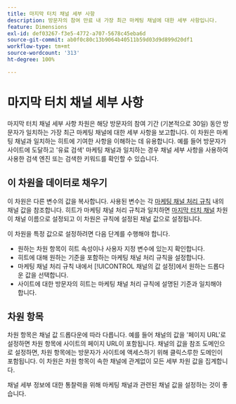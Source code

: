 ```yaml
---
title: 마지막 터치 채널 세부 사항
description: 방문자의 참여 만료 내 가장 최근 마케팅 채널에 대한 세부 사항입니다.
feature: Dimensions
exl-id: def03267-f3e5-4772-a707-5678c45eba6d
source-git-commit: ab0f0c80c13b9064b40511b59d03d9d899d20df1
workflow-type: tm+mt
source-wordcount: '313'
ht-degree: 100%

---
```


# 마지막 터치 채널 세부 사항

마지막 터치 채널 세부 사항 차원은 해당 방문자의 참여 기간 (기본적으로 30일) 동안 방문자가 일치하는 가장 최근 마케팅 채널에 대한 세부 사항을 보고합니다. 이 차원은 마케팅 채널과 일치하는 히트에 기여한 사항을 이해하는 데 유용합니다. 예를 들어 방문자가 사이트에 도달하고 &#39;유료 검색&#39; 마케팅 채널과 일치하는 경우 채널 세부 사항을 사용하여 사용한 검색 엔진 또는 검색한 키워드를 확인할 수 있습니다.

## 이 차원을 데이터로 채우기

이 차원은 다른 변수의 값을 복사합니다. 사용된 변수는 각 [마케팅 채널 처리 규칙](/help/admin/admin/c-manage-report-suites/c-edit-report-suites/marketing-channels-admin.md) 내의 채널 값을 참조합니다. 히트가 마케팅 채널 처리 규칙과 일치하면 [마지막 터치 채널](last-touch-channel.md) 차원이 채널 이름으로 설정되고 이 차원은 규칙에 설정된 채널 값으로 설정됩니다.

이 차원을 특정 값으로 설정하려면 다음 단계를 수행해야 합니다.

* 원하는 차원 항목이 히트 속성이나 사용자 지정 변수에 있는지 확인합니다.
* 히트에 대해 원하는 기준을 포함하는 마케팅 채널 처리 규칙을 설정합니다.
* 마케팅 채널 처리 규칙 내에서 [!UICONTROL 채널의 값 설정]에서 원하는 드롭다운 값을 선택합니다.
* 사이트에 대한 방문자의 히트는 마케팅 채널 처리 규칙에 설명된 기준과 일치해야 합니다.

## 차원 항목

차원 항목은 채널 값 드롭다운에 따라 다릅니다. 예를 들어 채널의 값을 &#39;페이지 URL&#39;로 설정하면 차원 항목에 사이트의 페이지 URL이 포함됩니다. 채널의 값을 참조 도메인으로 설정하면, 차원 항목에는 방문자가 사이트에 액세스하기 위해 클릭스루한 도메인이 포함됩니다. 이 차원은 차원 항목이 속한 채널에 관계없이 모든 세부 차원 값을 집계합니다.

채널 세부 정보에 대한 통찰력을 위해 마케팅 채널과 관련된 채널 값을 설정하는 것이 좋습니다.
